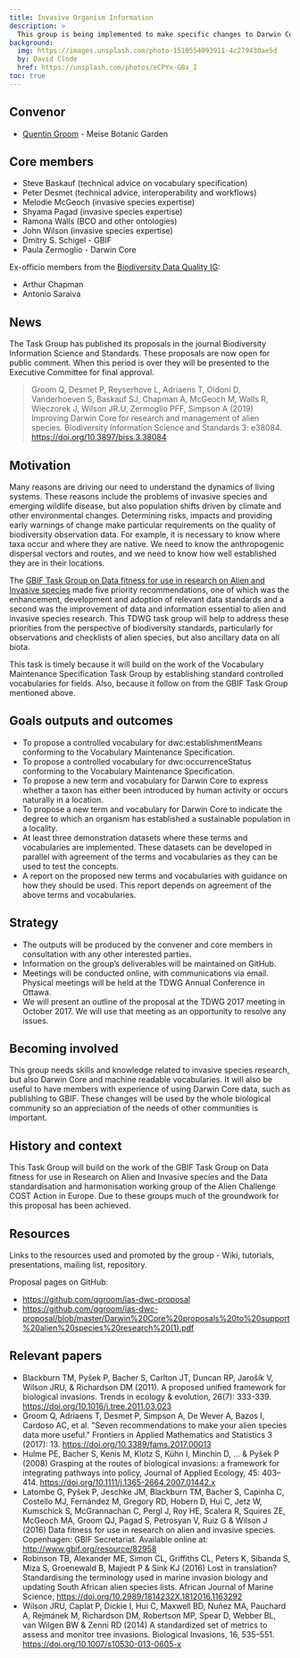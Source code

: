 ```yaml
---
title: Invasive Organism Information
description: >
  This group is being implemented to make specific changes to Darwin Core and its vocabularies with the intention of improving it for use in research and management concerning biological invasions. To facilitate the management and reduce the impact of invasive species monitoring and impact assessment should be conducted regularly. However, these assessments are difficult to automate because the source data lack common formats and standards. Improved interoperability would allow the creation of repeatable workflows for rapid processing. A similar situation exists for the assessment of conservation statuses for Red Lists. Again, the lack of machine readable resources and inadequate standards prevents automation of the process. Ideally, such assessments could be run regularly or as soon as new data becomes available.
background:
  img: https://images.unsplash.com/photo-1510554093911-4c279430ae5d
  by: David Clode
  href: https://unsplash.com/photos/eCPYx-GBx_I
toc: true
---
```


## Convenor

- [Quentin Groom](quentin.groom@plantentuinmeise.be) - Meise Botanic Garden

## Core members

- Steve Baskauf (technical advice on vocabulary specification)
- Peter Desmet (technical advice, interoperability and workflows)
- Melodie McGeoch (invasive species expertise)
- Shyama Pagad (invasive species expertise)
- Ramona Walls (BCO and other ontologies)
- John Wilson (invasive species expertise)
- Dmitry S. Schigel - GBIF
- Paula Zermoglio - Darwin Core

Ex-officio members from the [Biodiversity Data Quality IG](/community/bdq/):

- Arthur Chapman
- Antonio Saraiva

## News

The Task Group has published its proposals in the journal Biodiversity Information Science and Standards. These proposals are now open for public comment. When this period is over they will be presented to the Executive Committee for final approval.

> Groom Q, Desmet P, Reyserhove L, Adriaens T, Oldoni D, Vanderhoeven S, Baskauf SJ, Chapman A, McGeoch M, Walls R, Wieczorek J, Wilson JR.U, Zermoglio PFF, Simpson A (2019) Improving Darwin Core for research and management of alien species. Biodiversity Information Science and Standards 3: e38084. <https://doi.org/10.3897/biss.3.38084>

## Motivation

Many reasons are driving our need to understand the dynamics of living systems. These reasons include the problems of invasive species and emerging wildlife disease, but also population shifts driven by climate and other environmental changes. Determining risks, impacts and providing early warnings of change make particular requirements on the quality of biodiversity observation data. For example, it is necessary to know where taxa occur and where they are native. We need to know the anthropogenic dispersal vectors and routes, and we need to know how well established they are in their locations.

The [GBIF Task Group on Data fitness for use in research on Alien and Invasive species](http://www.gbif.org/resource/82958) made five priority recommendations, one of which was the enhancement, development and adoption of relevant data standards and a second was the improvement of data and information essential to alien and invasive species research. This TDWG task group will help to address these priorities from the perspective of biodiversity standards, particularly for observations and checklists of alien species, but also ancillary data on all biota.

This task is timely because it will build on the work of the Vocabulary Maintenance Specification Task Group by establishing standard controlled vocabularies for fields. Also, because it follow on from the GBIF Task Group mentioned above.

## Goals outputs and outcomes

- To propose a controlled vocabulary for dwc:establishmentMeans conforming to the Vocabulary Maintenance Specification.
- To propose a controlled vocabulary for dwc:occurrenceStatus conforming to the Vocabulary Maintenance Specification.
- To propose a new term and vocabulary for Darwin Core to express whether a taxon has either been introduced by human activity or occurs naturally in a location.
- To propose a new term and vocabulary for Darwin Core to indicate the degree to which an organism has established a sustainable population in a locality.
- At least three demonstration datasets where these terms and vocabularies are implemented. These datasets can be developed in parallel with agreement of the terms and vocabularies as they can be used to test the concepts.
- A report on the proposed new terms and vocabularies with guidance on how they should be used. This report depends on agreement of the above terms and vocabularies.

## Strategy

- The outputs will be produced by the convener and core members in consultation with any other interested parties.
- Information on the group’s deliverables will be maintained on GitHub.
- Meetings will be conducted online, with communications via email. Physical meetings will be held at the TDWG Annual Conference in Ottawa.
- We will present an outline of the proposal at the TDWG 2017 meeting in October 2017. We will use that meeting as an opportunity to resolve any issues.

## Becoming involved

This group needs skills and knowledge related to invasive species research, but also Darwin Core and machine readable vocabularies. It will also be useful to have members with experience of using Darwin Core data, such as publishing to GBIF. These changes will be used by the whole biological community so an appreciation of the needs of other communities is important.

## History and context

This Task Group will build on the work of the GBIF Task Group on Data fitness for use in Research on Alien and Invasive species and the Data standardisation and harmonisation working group of the Alien Challenge COST Action in Europe. Due to these groups much of the groundwork for this proposal has been achieved.

## Resources

Links to the resources used and promoted by the group - Wiki, tutorials, presentations, mailing list, repository.

Proposal pages on GitHub:

- <https://github.com/qgroom/ias-dwc-proposal>
- <https://github.com/qgroom/ias-dwc-proposal/blob/master/Darwin%20Core%20proposals%20to%20support%20alien%20species%20research%20(1).pdf>

## Relevant papers

- Blackburn TM, Pyšek P, Bacher S, Carlton JT, Duncan RP, Jarošík V, Wilson JRU, & Richardson DM (2011). A proposed unified framework for biological invasions. Trends in ecology & evolution, 26(7): 333-339. <https://doi.org/10.1016/j.tree.2011.03.023>
- Groom Q, Adriaens T, Desmet P, Simpson A, De Wever A, Bazos I, Cardoso AC, et al. "Seven recommendations to make your alien species data more useful." Frontiers in Applied Mathematics and Statistics 3 (2017): 13. <https://doi.org/10.3389/fams.2017.00013>
- Hulme PE, Bacher S, Kenis M, Klotz S, Kühn I, Minchin D, ... & Pyšek P (2008) Grasping at the routes of biological invasions: a framework for integrating pathways into policy, Journal of Applied Ecology, 45: 403–414. <https://doi.org/10.1111/j.1365-2664.2007.01442.x>
- Latombe G, Pyšek P, Jeschke JM, Blackburn TM, Bacher S, Capinha C, Costello MJ, Fernández M, Gregory RD, Hobern D, Hui C, Jetz W, Kumschick S, McGrannachan C, Pergl J, Roy HE, Scalera R, Squires ZE, McGeoch MA, Groom QJ, Pagad S, Petrosyan V, Ruiz G & Wilson J (2016) Data fitness for use in research on alien and invasive species. Copenhagen: GBIF Secretariat. Available online at: <http://www.gbif.org/resource/82958>
- Robinson TB, Alexander ME, Simon CL, Griffiths CL, Peters K, Sibanda S, Miza S, Groenewald B, Majiedt P & Sink KJ (2016) Lost in translation? Standardising the terminology used in marine invasion biology and updating South African alien species lists. African Journal of Marine Science, <https://doi.org/10.2989/1814232X.1812016.1163292>
- Wilson JRU, Caplat P, Dickie I, Hui C, Maxwell BD, Nuñez MA, Pauchard A, Rejmánek M, Richardson DM, Robertson MP, Spear D, Webber BL, van Wilgen BW & Zenni RD (2014) A standardized set of metrics to assess and monitor tree invasions. Biological Invasions, 16, 535–551. <https://doi.org/10.1007/s10530-013-0605-x>
